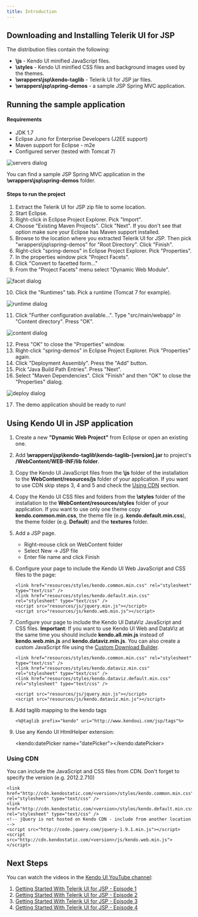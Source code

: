 ```yaml
---
title: Introduction
---
```


## Downloading and Installing Telerik UI for JSP

The distribution files contain the following:

*   **\js** - Kendo UI minified JavaScript files.
*   **\styles** - Kendo UI minified CSS files and background images used by the themes.
*   **\wrappers\jsp\kendo-taglib** - Telerik UI for JSP jar files.
*   **\wrappers\jsp\spring-demos** - a sample JSP Spring MVC application.

## Running the sample application

#### Requirements

*   JDK 1.7
*   Eclipse Juno for Enterprise Developers (J2EE support)
*   Maven support for Eclipse - m2e
*   Configured server (tested with Tomcat 7)

![servers dialog](/getting-started/using-kendo-with/images/servers.png)

You can find a sample JSP Spring MVC application in the **\wrappers\jsp\spring-demos** folder.

#### Steps to run the project

1.  Extract the Telerik UI for JSP zip file to some location.
2.  Start Eclipse.
3.  Right-click in Eclipse Project Explorer. Pick "Import".
4.  Choose "Existing Maven Projects". Click "Next". If you don't see that option make sure your Eclipse has Maven support installed.
5.  Browse to the location where you extracted Telerik UI for JSP. Then pick "wrappers\jsp\spring-demos" for "Root Directory". Click "Finish".
6.  Right-click "spring-demos" in Eclipse Project Explorer. Pick "Properties".
7.  In the properties window pick "Project Facets".
8.  Click "Convert to facetted form..."
9.  From the "Project Facets" menu select "Dynamic Web Module".

![facet dialog](/getting-started/using-kendo-with/images/facet.png)

10. Click the "Runtimes" tab. Pick a runtime (Tomcat 7 for example).

![runtime dialog](/getting-started/using-kendo-with/images/runtime.png)

11. Click "Further configuration available...". Type "src/main/webapp" in "Content directory". Press "OK".

![content dialog](/getting-started/using-kendo-with/images/content.png)

12. Press "OK" to close the "Properties" window.
13. Right-click "spring-demos" in Eclipse Project Explorer. Pick "Properties" again.
14. Click "Deployment Assembly". Press the "Add" button.
15. Pick "Java Build Path Entries". Press "Next".
16. Select "Maven Dependencies". Click "Finish" and then "OK" to close the "Properties" dialog.

![deploy dialog](/getting-started/using-kendo-with/images/deploy.png)

17. The demo application should be ready to run!

## Using Kendo UI in JSP application

1.  Create a new **"Dynamic Web Project"** from Eclipse or open an existing one.

2.  Add **\wrappers\jsp\kendo-taglib\kendo-taglib-[version].jar** to project's **/WebContent/WEB-INF/lib folder**.

3.  Copy the Kendo UI JavaScript files from the **\js** folder of the installation to the **WebContent/resources/js** folder of your application.
If you want to use CDN skip steps 3, 4 and 5 and check the [Using CDN](#using-cdn) section.

4.  Copy the Kendo UI CSS files and folders from the **\styles** folder of the installation to the **WebContent/resources/styles** folder of your application. If you want to use only one theme
copy **kendo.common.min.css**, the theme file (e.g. **kendo.default.min.css**), the theme folder (e.g. **Default**) and the **textures** folder.

5. Add a JSP page.
    *   Right-mouse click on WebContent folder
    *   Select New -> JSP file
    *   Enter file name and click Finish

6.  Configure your page to include the Kendo UI Web JavaScript and CSS files to the page:

        <link href="resources/styles/kendo.common.min.css" rel="stylesheet" type="text/css" />
        <link href="resources/styles/kendo.default.min.css" rel="stylesheet" type="text/css" />
        <script src="resources/js/jquery.min.js"></script>
        <script src="resources/js/kendo.web.min.js"></script>

7.  Configure your page to include the Kendo UI DataViz JavaScript and CSS files. **Important**: If you want to use Kendo UI Web and DataViz at the same time you should include **kendo.all.min.js** instead of **kendo.web.min.js** and **kendo.dataviz.min.js**. You
    can also create a custom JavaScript file using the [Custom Download Builder](http://www.telerik.com/download/custom-download).

        <link href="resources/styles/kendo.common.min.css" rel="stylesheet" type="text/css" />
        <link href="resources/styles/kendo.dataviz.min.css" rel="stylesheet" type="text/css" />
        <link href="resources/styles/kendo.dataviz.default.min.css" rel="stylesheet" type="text/css" />

        <script src="resources/js/jquery.min.js"></script>
        <script src="resources/js/kendo.dataviz.min.js"></script>

9.  Add taglib mapping to the kendo tags

        <%@taglib prefix="kendo" uri="http://www.kendoui.com/jsp/tags"%>

10.  Use any Kendo UI HtmlHelper extension:

        <kendo:datePicker name="datePicker"></kendo:datePicker>

### Using CDN

You can include the JavaScript and CSS files from CDN. Don't forget to specify the version (e.g. 2012.2.710)

    <link href="http://cdn.kendostatic.com/<version>/styles/kendo.common.min.css" rel="stylesheet" type="text/css" />
    <link href="http://cdn.kendostatic.com/<version>/styles/kendo.default.min.css" rel="stylesheet" type="text/css" />
    <!-- jQuery is not hosted on Kendo CDN - include from another location -->
    <script src="http://code.jquery.com/jquery-1.9.1.min.js"></script>
    <script src="http://cdn.kendostatic.com/<version>/js/kendo.web.min.js"></script>

## Next Steps

You can watch the videos in the [Kendo UI YouTube channel](http://www.youtube.com/kendouitv):

1. [Getting Started With Telerik UI for JSP - Episode 1](http://www.youtube.com/watch?v=3VH75XVhLCI)
1. [Getting Started With Telerik UI for JSP - Episode 2](http://www.youtube.com/watch?v=LyGHeRMmq5I)
1. [Getting Started With Telerik UI for JSP - Episode 3](http://www.youtube.com/watch?v=sCwqj_ZRGI8)
1. [Getting Started With Telerik UI for JSP - Episode 4](http://www.youtube.com/watch?v=fcbw4YR4P2I)
